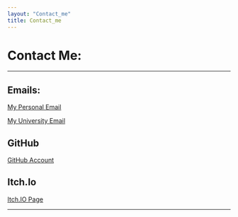```yaml
---
layout: "Contact_me"
title: Contact_me
---
```


# Contact Me:

---

## Emails:

[My Personal Email](mailto:joaquindelosada@hotmail.com?subject=[GitHub]%20Email)

[My University Email](mailto:jd19ul@brocku.ca?subject=[GitHub]%20Email)

## GitHub
[GitHub Account](https://github.com/Montainproductions)

## Itch.Io
[Itch.IO Page](https://montain-productions.itch.io/)

---